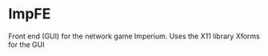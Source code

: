 ImpFE
=====

Front end (GUI) for the network game Imperium. Uses the X11 library Xforms for the GUI
